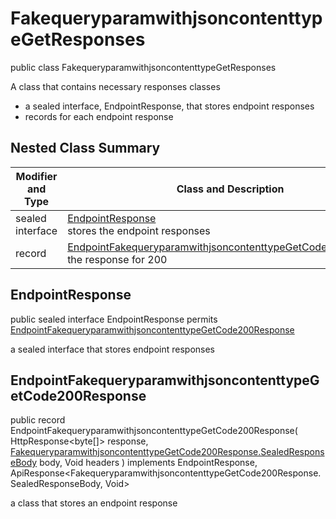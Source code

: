 # FakequeryparamwithjsoncontenttypeGetResponses

public class FakequeryparamwithjsoncontenttypeGetResponses

A class that contains necessary responses classes
- a sealed interface, EndpointResponse, that stores endpoint responses
- records for each endpoint response

## Nested Class Summary
| Modifier and Type | Class and Description |
| ----------------- | --------------------- |
| sealed interface | [EndpointResponse](#endpointresponse)<br> stores the endpoint responses |
| record | [EndpointFakequeryparamwithjsoncontenttypeGetCode200Response](#endpointfakequeryparamwithjsoncontenttypegetcode200response)<br> the response for 200 |

## EndpointResponse
public sealed interface EndpointResponse permits<br>
[EndpointFakequeryparamwithjsoncontenttypeGetCode200Response](#endpointfakequeryparamwithjsoncontenttypegetcode200response)

a sealed interface that stores endpoint responses

## EndpointFakequeryparamwithjsoncontenttypeGetCode200Response
public record EndpointFakequeryparamwithjsoncontenttypeGetCode200Response(
    HttpResponse<byte[]> response,
    [FakequeryparamwithjsoncontenttypeGetCode200Response.SealedResponseBody](../../../paths/fakequeryparamwithjsoncontenttype/get/responses/FakequeryparamwithjsoncontenttypeGetCode200Response.md#sealedresponsebody) body,
    Void headers
) implements EndpointResponse, ApiResponse<FakequeryparamwithjsoncontenttypeGetCode200Response.SealedResponseBody, Void><br>

a class that stores an endpoint response

